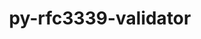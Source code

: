 ---
title: "py-rfc3339-validator"
layout: cache
categories: [package, develop-2025-04-13]
meta: {"compilers": ["none"], "num_specs": 3, "num_specs_by_stack": {"data-vis-sdk": 1, "e4s": 1, "e4s-neoverse-v2": 1, "root": 3}, "oss": ["ubuntu20.04", "ubuntu22.04"], "platforms": ["linux"], "stacks": ["data-vis-sdk", "e4s", "e4s-neoverse-v2", "root"], "targets": ["neoverse_v2", "x86_64_v3"], "versions": ["0.1.4"]}
spec_details: [{"compiler": "none", "hash": "hxcog6laxu4wgzwryx5qoprhwqvwwmoc", "os": "ubuntu22.04", "platform": "linux", "size": "-", "stacks": ["e4s", "root"], "target": "x86_64_v3", "variants": ["build_system=python_pip"], "versions": ["0.1.4"]}, {"compiler": "none", "hash": "u7ojlwi3v3glbj2gzusx7lt5lhlvynde", "os": "ubuntu22.04", "platform": "linux", "size": "-", "stacks": ["e4s-neoverse-v2", "root"], "target": "neoverse_v2", "variants": ["build_system=python_pip"], "versions": ["0.1.4"]}, {"compiler": "none", "hash": "yye42nkdctugjsh3rfsch7js6wmxhjri", "os": "ubuntu20.04", "platform": "linux", "size": "-", "stacks": ["data-vis-sdk", "root"], "target": "x86_64_v3", "variants": ["build_system=python_pip"], "versions": ["0.1.4"]}]
---
